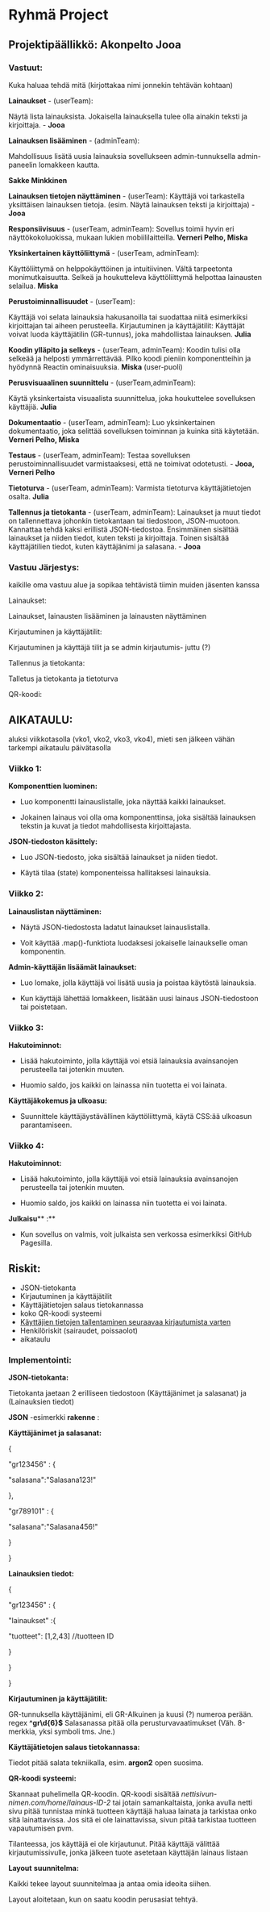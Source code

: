 # Ryhmä Project

## Projektipäällikkö: Akonpelto Jooa

### Vastuut:

Kuka haluaa tehdä mitä (kirjottakaa nimi jonnekin tehtävän kohtaan)

**Lainaukset** - (userTeam):

Näytä lista lainauksista. Jokaisella lainauksella tulee olla ainakin teksti ja kirjoittaja. - **Jooa**

**Lainauksen lisääminen** - (adminTeam):

Mahdollisuus lisätä uusia lainauksia sovellukseen admin-tunnuksella admin-paneelin lomakkeen kautta.

**Sakke Minkkinen**

**Lainauksen tietojen näyttäminen** - (userTeam): Käyttäjä voi tarkastella yksittäisen lainauksen tietoja. (esim. Näytä lainauksen teksti ja kirjoittaja) - **Jooa**

**Responsiivisuus** - (userTeam, adminTeam): Sovellus toimii hyvin eri näyttökokoluokissa, mukaan lukien mobiililaitteilla. **Verneri Pelho, Miska**

**Yksinkertainen käyttöliittymä** - (userTeam, adminTeam):

Käyttöliittymä on helppokäyttöinen ja intuitiivinen. Vältä tarpeetonta monimutkaisuutta. Selkeä ja houkutteleva käyttöliittymä helpottaa lainausten selailua. **Miska**

**Perustoiminnallisuudet** - (userTeam):

Käyttäjä voi selata lainauksia hakusanoilla tai suodattaa niitä esimerkiksi kirjoittajan tai aiheen perusteella. Kirjautuminen ja käyttäjätilit: Käyttäjät voivat luoda käyttäjätilin (GR-tunnus), joka mahdollistaa lainauksen. **Julia**

**Koodin ylläpito ja selkeys** - (userTeam, adminTeam): Koodin tulisi olla selkeää ja helposti ymmärrettävää. Pilko koodi pieniin komponentteihin ja hyödynnä Reactin ominaisuuksia. **Miska** (user-puoli)

**Perusvisuaalinen suunnittelu** - (userTeam,adminTeam):

Käytä yksinkertaista visuaalista suunnittelua, joka houkuttelee sovelluksen käyttäjiä. **Julia**

**Dokumentaatio** - (userTeam, adminTeam): Luo yksinkertainen dokumentaatio, joka selittää sovelluksen toiminnan ja kuinka sitä käytetään. **Verneri Pelho, Miska**

**Testaus** - (userTeam, adminTeam): Testaa sovelluksen perustoiminnallisuudet varmistaaksesi, että ne toimivat odotetusti. - **Jooa, Verneri Pelho**

**Tietoturva** - (userTeam, adminTeam): Varmista tietoturva käyttäjätietojen osalta. **Julia**

**Tallennus ja tietokanta** - (userTeam, adminTeam): Lainaukset ja muut tiedot on tallennettava johonkin tietokantaan tai tiedostoon, JSON-muotoon. Kannattaa tehdä kaksi erillistä JSON-tiedostoa. Ensimmäinen sisältää lainaukset ja niiden tiedot, kuten teksti ja kirjoittaja. Toinen sisältää käyttäjätilien tiedot, kuten käyttäjänimi ja salasana. - **Jooa**

### Vastuu Järjestys:

kaikille oma vastuu alue ja sopikaa tehtävistä tiimin muiden jäsenten kanssa

Lainaukset:

Lainaukset, lainausten lisääminen ja lainausten näyttäminen

Kirjautuminen ja käyttäjätilit:

Kirjautuminen ja käyttäjä tilit ja se admin kirjautumis- juttu (?)

Tallennus ja tietokanta:

Talletus ja tietokanta ja tietoturva

QR-koodi:

## AIKATAULU:

aluksi viikkotasolla (vko1, vko2, vko3, vko4), mieti sen jälkeen vähän tarkempi aikataulu päivätasolla

### Viikko 1:

**Komponenttien luominen:**

- Luo komponentti lainauslistalle, joka näyttää kaikki lainaukset.

- Jokainen lainaus voi olla oma komponenttinsa, joka sisältää lainauksen tekstin ja kuvat ja tiedot mahdollisesta kirjoittajasta.

**JSON-tiedoston käsittely:**

- Luo JSON-tiedosto, joka sisältää lainaukset ja niiden tiedot.

- Käytä tilaa (state) komponenteissa hallitaksesi lainauksia.

### Viikko 2:

**Lainauslistan näyttäminen:**

- Näytä JSON-tiedostosta ladatut lainaukset lainauslistalla.

- Voit käyttää .map()-funktiota luodaksesi jokaiselle lainaukselle oman komponentin.

**Admin-käyttäjän lisäämät lainaukset:**

- Luo lomake, jolla käyttäjä voi lisätä uusia ja poistaa käytöstä lainauksia.

- Kun käyttäjä lähettää lomakkeen, lisätään uusi lainaus JSON-tiedostoon tai poistetaan.

### Viikko 3:

**Hakutoiminnot:**

- Lisää hakutoiminto, jolla käyttäjä voi etsiä lainauksia avainsanojen perusteella tai jotenkin muuten.

- Huomio saldo, jos kaikki on lainassa niin tuotetta ei voi lainata.

**Käyttäjäkokemus ja ulkoasu:**

- Suunnittele käyttäjäystävällinen käyttöliittymä, käytä CSS:ää ulkoasun parantamiseen.

### Viikko 4:

**Hakutoiminnot:**

- Lisää hakutoiminto, jolla käyttäjä voi etsiä lainauksia avainsanojen perusteella tai jotenkin muuten.

- Huomio saldo, jos kaikki on lainassa niin tuotetta ei voi lainata.

**Julkaisu**** :**

- Kun sovellus on valmis, voit julkaista sen verkossa esimerkiksi GitHub Pagesilla.

## Riskit:

- JSON-tietokanta
- Kirjautuminen ja käyttäjätilit
- Käyttäjätietojen salaus tietokannassa
- koko QR-koodi systeemi
- [Käyttäjien tietojen tallentaminen seuraavaa kirjautumista varten](https://medium.com/@sushinpv/how-to-store-data-securely-into-local-storage-using-react-secure-storage-83626919be13)
- Henkilöriskit (sairaudet, poissaolot)
- aikataulu

### Implementointi:

**JSON-tietokanta:**

Tietokanta jaetaan 2 erilliseen tiedostoon (Käyttäjänimet ja salasanat) ja (Lainauksien tiedot)

**JSON** -esimerkki **rakenne** :

**Käyttäjänimet ja salasanat:**

{

"gr123456" : {

"salasana":"Salasana123!"

},

"gr789101" : {

"salasana":"Salasana456!"

}

}

**Lainauksien tiedot:**

{

"gr123456" : {

"lainaukset" :{

"tuotteet": [1,2,43] //tuotteen ID

}

}

}

**Kirjautuminen ja käyttäjätilit:**

GR-tunnuksella käyttäjänimi, eli GR-Alkuinen ja kuusi (?) numeroa perään. regex **^gr\d{6}$**
 Salasanassa pitää olla perusturvavaatimukset (Väh. 8-merkkia, yksi symboli tms. Jne.)

**Käyttäjätietojen salaus tietokannassa:**

Tiedot pitää salata tekniikalla, esim. **argon2** open suosima.

**QR-koodi systeemi:**

Skannaat puhelimella QR-koodin. QR-koodi sisältää _nettisivun-nimen.com/home_/_lainaus-ID-2_ tai jotain samankaltaista, jonka avulla netti sivu pitää tunnistaa minkä tuotteen käyttäjä haluaa lainata ja tarkistaa onko sitä lainattavissa. Jos sitä ei ole lainattavissa, sivun pitää tarkistaa tuotteen vapautumisen pvm.

Tilanteessa, jos käyttäjä ei ole kirjautunut. Pitää käyttäjä välittää kirjautumissivulle, jonka jälkeen tuote asetetaan käyttäjän lainaus listaan

**Layout**  **suunnitelma:**

Kaikki tekee layout suunnitelmaa ja antaa omia ideoita siihen.

Layout aloitetaan, kun on saatu koodin perusasiat tehtyä.

